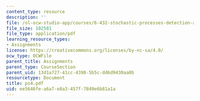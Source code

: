 ```yaml
---
content_type: resource
description: ''
file: /ol-ocw-studio-app/courses/6-432-stochastic-processes-detection-and-estimation-spring-2004/ee5646fea6a7e8a3457f7849e6b81a1a_ps4.pdf
file_size: 102581
file_type: application/pdf
learning_resource_types:
- Assignments
license: https://creativecommons.org/licenses/by-nc-sa/4.0/
ocw_type: OCWFile
parent_title: Assignments
parent_type: CourseSection
parent_uid: 13d1a727-41cc-4398-5b5c-dd6d9430aa0b
resourcetype: Document
title: ps4.pdf
uid: ee5646fe-a6a7-e8a3-457f-7849e6b81a1a
---
```

